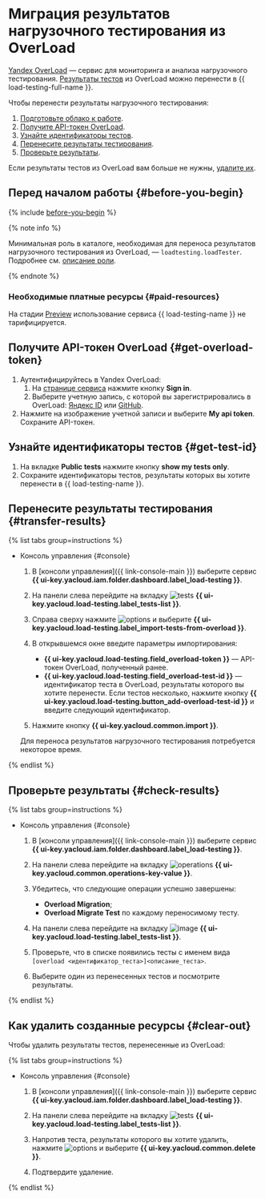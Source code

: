 # Миграция результатов нагрузочного тестирования из OverLoad


[Yandex OverLoad](https://overload.yandex.net/) — сервис для мониторинга и анализа нагрузочного тестирования. [Результаты тестов](../../load-testing/concepts/load-test-results.md) из OverLoad можно перенести в {{ load-testing-full-name }}.

Чтобы перенести результаты нагрузочного тестирования:

1. [Подготовьте облако к работе](#before-you-begin).
1. [Получите API-токен OverLoad](#get-overload-token).
1. [Узнайте идентификаторы тестов](#get-test-id).
1. [Перенесите результаты тестирования](#transfer-results).
1. [Проверьте результаты](#check-results).

Если результаты тестов из OverLoad вам больше не нужны, [удалите их](#clear-out).

## Перед началом работы {#before-you-begin}

{% include [before-you-begin](../_tutorials_includes/before-you-begin.md) %}

{% note info %}

Минимальная роль в каталоге, необходимая для переноса результатов нагрузочного тестирования из OverLoad, — `loadtesting.loadTester`. Подробнее см. [описание роли](../../load-testing/security/index.md#roles-list).

{% endnote %}

### Необходимые платные ресурсы {#paid-resources}

На стадии [Preview](../../overview/concepts/launch-stages.md) использование сервиса {{ load-testing-name }} не тарифицируется.

## Получите API-токен OverLoad {#get-overload-token}

1. Аутентифицируйтесь в Yandex OverLoad:
    1. На [странице сервиса](https://overload.yandex.net/) нажмите кнопку **Sign in**.
    1. Выберите учетную запись, с которой вы зарегистрировались в OverLoad: [Яндекс ID](https://yandex.ru/support/id/) или [GitHub](https://docs.github.com/en/account-and-profile).
1. Нажмите на изображение учетной записи и выберите **My api token**. Сохраните API-токен.

## Узнайте идентификаторы тестов {#get-test-id}

1. На вкладке **Public tests** нажмите кнопку **show my tests only**.
1. Сохраните идентификаторы тестов, результаты которых вы хотите перенести в {{ load-testing-name }}.

## Перенесите результаты тестирования {#transfer-results}

{% list tabs group=instructions %}

- Консоль управления {#console}

  1. В [консоли управления]({{ link-console-main }}) выберите сервис **{{ ui-key.yacloud.iam.folder.dashboard.label_load-testing }}**.

  1. На панели слева перейдите на вкладку ![tests](../../_assets/load-testing/test.svg) **{{ ui-key.yacloud.load-testing.label_tests-list }}**.
  1. Справа сверху нажмите ![options](../../_assets/options.svg) и выберите **{{ ui-key.yacloud.load-testing.label_import-tests-from-overload }}**.
  1. В открывшемся окне введите параметры импортирования:
      * **{{ ui-key.yacloud.load-testing.field_overload-token }}** — API-токен OverLoad, полученный ранее.
      * **{{ ui-key.yacloud.load-testing.field_overload-test-id }}** — идентификатор теста в OverLoad, результаты которого вы хотите перенести. Если тестов несколько, нажмите кнопку **{{ ui-key.yacloud.load-testing.button_add-overload-test-id }}** и введите следующий идентификатор. 
  1. Нажмите кнопку **{{ ui-key.yacloud.common.import }}**.

  Для переноса результатов нагрузочного тестирования потребуется некоторое время. 

{% endlist %}

## Проверьте результаты {#check-results}

{% list tabs group=instructions %}

- Консоль управления {#console}

  1. В [консоли управления]({{ link-console-main }}) выберите сервис **{{ ui-key.yacloud.iam.folder.dashboard.label_load-testing }}**.

  1. На панели слева перейдите на вкладку ![operations](../../_assets/mdb/operations.svg) **{{ ui-key.yacloud.common.operations-key-value }}**.
  1. Убедитесь, что следующие операции успешно завершены:
      * **Overload Migration**;
      * **Overload Migrate Test** по каждому переносимому тесту.
  1. На панели слева перейдите на вкладку ![image](../../_assets/load-testing/test.svg) **{{ ui-key.yacloud.load-testing.label_tests-list }}**.
  1. Проверьте, что в списке появились тесты с именем вида `[overload <идентификатор_теста>]<описание_теста>`.
  1. Выберите один из перенесенных тестов и посмотрите результаты. 

{% endlist %}

## Как удалить созданные ресурсы {#clear-out}

Чтобы удалить результаты тестов, перенесенные из OverLoad:

{% list tabs group=instructions %}

- Консоль управления {#console}

  1. В [консоли управления]({{ link-console-main }}) выберите сервис **{{ ui-key.yacloud.iam.folder.dashboard.label_load-testing }}**.

  1. На панели слева перейдите на вкладку ![tests](../../_assets/load-testing/test.svg) **{{ ui-key.yacloud.load-testing.label_tests-list }}**.
  1. Напротив теста, результаты которого вы хотите удалить, нажмите ![options](../../_assets/options.svg) и выберите **{{ ui-key.yacloud.common.delete }}**.
  1. Подтвердите удаление.

{% endlist %}
